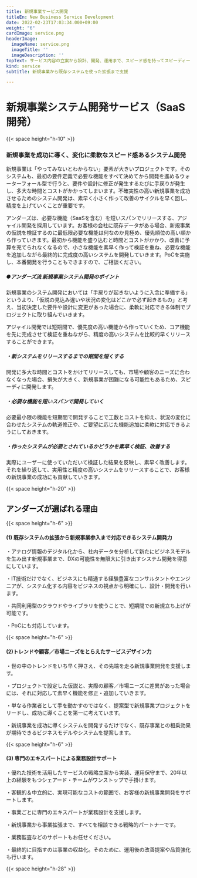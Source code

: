 ```yaml
---
title: 新規事業サービス開発
titleEn: New Business Service Development
date: 2022-02-23T17:03:34.000+09:00
weight: "6"
cardImage: service.png
headerImage:
  imageName: service.png
  imageTitle: ''
  imageDescription: ''
topText: サービス内容の立案から設計、開発、運用まで、スピード感を持ってスピーディーに新規事業サービスの立ち上げをサポートします。
kind: service
subtitle: 新規事業から既存システムを使った拡張まで支援

---
```

# **新規事業システム開発サービス（SaaS開発）**

{{< space height="h-10" >}}

### 新規事業を成功に導く、変化に柔軟なスピード感あるシステム開発

新規事業は「やってみないとわからない」要素が大きいプロジェクトです。そのシステムも、最初の要件定義で必要な機能をすべて決めてから開発を進めるウォーターフォール型で行うと、要件や設計に修正が発生するたびに手戻りが発生し、多大な時間とコストがかかってしまいます。不確実性の高い新規事業を成功させるためのシステム開発は、素早く小さく作って改善のサイクルを早く回し、精度を上げていくことが重要です。

アンダーズは、必要な機能（SaaSを含む）を短いスパンでリリースする、アジャイル開発を採用しています。お客様の会社に既存データがある場合、新規事業の仮説を検証するのに最低限必要な機能は何なのか見極め、優先順位の高い順から作っていきます。最初から機能を盛り込むと時間とコストがかかり、改善に予算を充てられなくなるので、小さな機能を素早く作って検証を重ね、必要な機能を追加しながら最終的に完成度の高いシステムを開発していきます。PoCを実施し、本番開発を行うこともできますので、ご相談ください。

##### ●アンダーズ流 新規事業システム開発のポイント

新規事業のシステム開発においては「手戻りが起きないように入念に準備する」というより、「仮説の見込み違いや状況の変化はどこかで必ず起きるもの」と考え、当初決定した要件や設計に変更があった場合に、柔軟に対応できる体制でプロジェクトに取り組んでいきます。

アジャイル開発では短期間で、優先度の高い機能から作っていくため、コア機能を先に完成させて検証を重ねながら、精度の高いシステムを比較的早くリリースすることができます。

##### ・新システムをリリースするまでの期間を短くする

開発に多大な時間とコストをかけてリリースしても、市場や顧客のニーズに合わなくなった場合、損失が大きく、新規事業が困難になる可能性もあるため、スピーディに開発します。

##### ・必要な機能を短いスパンで開発していく

必要最小限の機能を短期間で開発することで工数とコストを抑え、状況の変化に合わせたシステムの軌道修正や、ご要望に応じた機能追加に柔軟に対応できるようにしておきます。

##### ・作ったシステムが必要とされているかどうかを素早く検証、改善する

実際にユーザーに使っていただいて検証した結果を反映し、素早く改善します。それを繰り返して、実用性と精度の高いシステムをリリースすることで、お客様の新規事業の成功にも貢献していきます。

{{< space height="h-20" >}}

## アンダーズが選ばれる理由

{{< space height="h-6" >}}

#### (1) 既存システムの拡張から新規事業参入まで対応できるシステム開発力

・アナログ情報のデジタル化から、社内データを分析して新たにビジネスモデルを生み出す新規事業まで、DXの可能性を無限大に引き出すシステム開発を得意にしています。

・IT技術だけでなく、ビジネスにも精通する経験豊富なコンサルタントやエンジニアが、システム化する内容をビジネスの視点から明確にし、設計・開発を行います。

・共同利用型のクラウドやライブラリを使うことで、短期間での新規立ち上げが可能です。

・PoCにも対応しています。

{{< space height="h-6" >}}

#### (2)トレンドや顧客／市場ニーズをとらえたサービスデザイン力

・世の中のトレンドをいち早く押さえ、その先端を走る新規事業開発を支援します。

・プロジェクトで設定した仮説と、実際の顧客／市場ニーズに差異があった場合には、それに対応して素早く機能を修正・追加していきます。

・単なる作業者として手を動かすのではなく、提案型で新規事業プロジェクトをリードし、成功に導くことを第一に考えています。

・新規事業を成功に導くシステムを開発するだけでなく、既存事業との相乗効果が期待できるビジネスモデルやシステムを提案します。

{{< space height="h-6" >}}

#### (3) 専門のエキスパートによる業務設計サポート

・優れた技術を活用したサービスの戦略立案から実装、運用保守まで、20年以上の経験をもつシェアード・チームがワンストップで手掛けます。

・客観的＆中立的に、実現可能なコストの範囲で、お客様の新規事業開発をサポートします。

・事業ごとに専門のエキスパートが業務設計を支援します。

・新規事業から事業拡張まで、すべてを相談できる戦略的パートナーです。

・業務監査などのサポートもお任せください。

・最終的に目指すのは事業の収益化。そのために、運用後の改善提案や品質強化も行います。

{{< space height="h-28" >}}